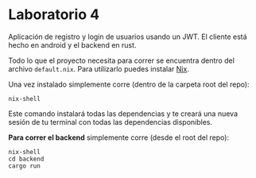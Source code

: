 # Laboratorio 4
Aplicación de registro y login de usuarios usando un JWT. El cliente está hecho en android y el backend en rust.

Todo lo que el proyecto necesita para correr se encuentra dentro del archivo `default.nix`. Para utilizarlo puedes instalar [Nix](https://nixos.org/).

Una vez instalado simplemente corre (dentro de la carpeta root del repo):
```
nix-shell
```

Este comando instalará todas las dependencias y te creará una nueva sesión de tu terminal con todas las dependencias disponibles.

**Para correr el backend** simplemente corre (desde el root del repo):
```
nix-shell
cd backend
cargo run
```
